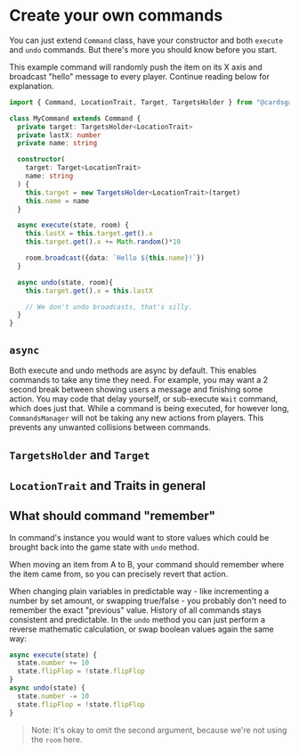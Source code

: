 # Create your own commands

You can just extend `Command` class, have your constructor and both `execute` and `undo` commands. But there's more you should know before you start.

This example command will randomly push the item on its X axis and broadcast "hello" message to every player. Continue reading below for explanation.

```typescript
import { Command, LocationTrait, Target, TargetsHolder } from "@cardsgame/server"

class MyCommand extends Command {
  private target: TargetsHolder<LocationTrait>
  private lastX: number
  private name: string

  constructor(
    target: Target<LocationTrait>
    name: string
  ) {
    this.target = new TargetsHolder<LocationTrait>(target)
    this.name = name
  }

  async execute(state, room) {
    this.lastX = this.target.get().x
    this.target.get().x += Math.random()*10

    room.broadcast({data: `Hello ${this.name}!`})
  }

  async undo(state, room){
    this.target.get().x = this.lastX

    // We don't undo broadcasts, that's silly.
  }
}
```

## `async`

Both execute and undo methods are async by default. This enables commands to take any time they need. For example, you may want a 2 second break between showing users a message and finishing some action. You may code that delay yourself, or sub-execute `Wait` command, which does just that. While a command is being executed, for however long, `CommandsManager` will not be taking any new actions from players. This prevents any unwanted collisions between commands.

## `TargetsHolder` and `Target`

## `LocationTrait` and Traits in general

## What should command "remember"

In command's instance you would want to store values which could be brought back into the game state with `undo` method.

When moving an item from A to B, your command should remember where the item came from, so you can precisely revert that action.

When changing plain variables in predictable way - like incrementing a number by set amount, or swapping true/false - you probably don't need to remember the exact "previous" value. History of all commands stays consistent and predictable. In the `undo` method you can just perform a reverse mathematic calculation, or swap boolean values again the same way:

```typescript
async execute(state) {
  state.number += 10
  state.flipFlop = !state.flipFlop
}
async undo(state) {
  state.number -= 10
  state.flipFlop = !state.flipFlop
}
```

> Note: It's okay to omit the second argument, because we're not using the `room` here.
